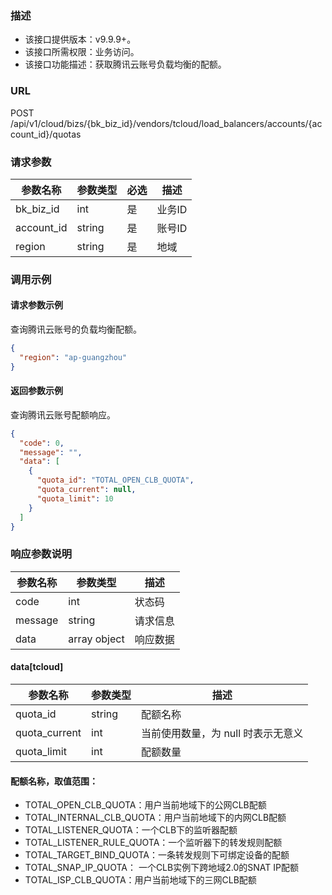 ### 描述

- 该接口提供版本：v9.9.9+。
- 该接口所需权限：业务访问。
- 该接口功能描述：获取腾讯云账号负载均衡的配额。

### URL

POST /api/v1/cloud/bizs/{bk_biz_id}/vendors/tcloud/load_balancers/accounts/{account_id}/quotas

### 请求参数

| 参数名称    | 参数类型 | 必选  | 描述  |
|------------|--------|------|-------|
| bk_biz_id  | int    | 是   | 业务ID |
| account_id | string | 是   | 账号ID |
| region     | string | 是   | 地域   |

### 调用示例

#### 请求参数示例

查询腾讯云账号的负载均衡配额。
```json
{
  "region": "ap-guangzhou"
}
```

#### 返回参数示例

查询腾讯云账号配额响应。
```json
{
  "code": 0,
  "message": "",
  "data": [
    {
      "quota_id": "TOTAL_OPEN_CLB_QUOTA",
      "quota_current": null,
      "quota_limit": 10
    }
  ]
}
```

### 响应参数说明

| 参数名称 | 参数类型       | 描述    |
|---------|--------------|---------|
| code    | int          | 状态码   |
| message | string       | 请求信息 |
| data    | array object | 响应数据 |

#### data[tcloud]

| 参数名称        | 参数类型  | 描述                           |
|----------------|---------|--------------------------------|
| quota_id       | string  | 配额名称                        |
| quota_current  | int     | 当前使用数量，为 null 时表示无意义 |
| quota_limit    | int     | 配额数量                        |

#### 配额名称，取值范围：
 - TOTAL_OPEN_CLB_QUOTA：用户当前地域下的公网CLB配额
 - TOTAL_INTERNAL_CLB_QUOTA：用户当前地域下的内网CLB配额
 - TOTAL_LISTENER_QUOTA：一个CLB下的监听器配额
 - TOTAL_LISTENER_RULE_QUOTA：一个监听器下的转发规则配额
 - TOTAL_TARGET_BIND_QUOTA：一条转发规则下可绑定设备的配额
 - TOTAL_SNAP_IP_QUOTA： 一个CLB实例下跨地域2.0的SNAT IP配额
 - TOTAL_ISP_CLB_QUOTA：用户当前地域下的三网CLB配额
